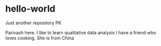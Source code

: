 # hello-world

Just another repository PK

Parivash here. I like to learn qualitative data analysis
I have a friend who loves cooking. She is from China
